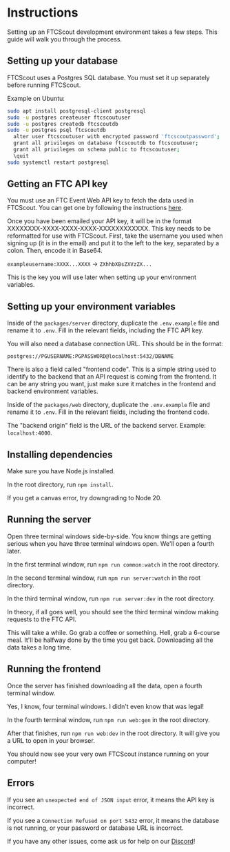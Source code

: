 # Instructions

Setting up an FTCScout development environment takes a few steps. This guide will walk you through the process.

## Setting up your database

FTCScout uses a Postgres SQL database. You must set it up separately before running FTCScout.

Example on Ubuntu:

```bash
sudo apt install postgresql-client postgresql
sudo -u postgres createuser ftcscoutuser
sudo -u postgres createdb ftcscoutdb
sudo -u postgres psql ftcscoutdb
  alter user ftcscoutuser with encrypted password 'ftcscoutpassword';
  grant all privileges on database ftcscoutdb to ftcscoutuser;
  grant all privileges on schema public to ftcscoutuser;
  \quit
sudo systemctl restart postgresql
```

## Getting an FTC API key

You must use an FTC Event Web API key to fetch the data used in FTCScout. You can get one by following the instructions [here](https://ftc-events.firstinspires.org/api).

Once you have been emailed your API key, it will be in the format XXXXXXXX-XXXX-XXXX-XXXX-XXXXXXXXXXXX. This key needs to be reformatted for use with FTCScout. First, take the username you used when signing up (it is in the email) and put it to the left to the key, separated by a colon. Then, encode it in Base64.

`exampleusername:XXXX...XXXX` -> `ZXhhbXBsZXVzZX...`

This is the key you will use later when setting up your environment variables.

## Setting up your environment variables

Inside of the `packages/server` directory, duplicate the `.env.example` file and rename it to `.env`. Fill in the relevant fields, including the FTC API key.

You will also need a database connection URL. This should be in the format:

`postgres://PGUSERNAME:PGPASSWORD@localhost:5432/DBNAME`

There is also a field called "frontend code". This is a simple string used to identify to the backend that an API request is coming from the frontend. It can be any string you want, just make sure it matches in the frontend and backend environment variables.

Inside of the `packages/web` directory, duplicate the `.env.example` file and rename it to `.env`. Fill in the relevant fields, including the frontend code.

The "backend origin" field is the URL of the backend server. Example: `localhost:4000`.

## Installing dependencies

Make sure you have Node.js installed.

In the root directory, run `npm install`.

If you get a canvas error, try downgrading to Node 20.

## Running the server

Open three terminal windows side-by-side. You know things are getting serious when you have three terminal windows open. We'll open a fourth later.

In the first terminal window, run `npm run common:watch` in the root directory.

In the second terminal window, run `npm run server:watch` in the root directory.

In the third terminal window, run `npm run server:dev` in the root directory.

In theory, if all goes well, you should see the third terminal window making requests to the FTC API.

This will take a while. Go grab a coffee or something. Hell, grab a 6-course meal. It'll be halfway done by the time you get back. Downloading all the data takes a long time.

## Running the frontend

Once the server has finished downloading all the data, open a fourth terminal window.

Yes, I know, four terminal windows. I didn't even know that was legal!

In the fourth terminal window, run `npm run web:gen` in the root directory.

After that finishes, run `npm run web:dev` in the root directory. It will give you a URL to open in your browser.

You should now see your very own FTCScout instance running on your computer!

## Errors

If you see an `unexpected end of JSON input` error, it means the API key is incorrect.

If you see a `Connection Refused on port 5432` error, it means the database is not running, or your password or database URL is incorrect.

If you have any other issues, come ask us for help on our [Discord](https://discord.gg/XTZhD9RnKa)!
